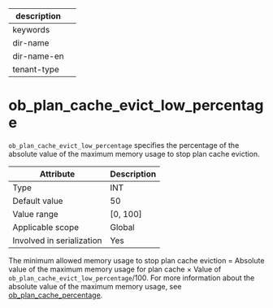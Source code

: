 |description||
|---|---|
|keywords||
|dir-name||
|dir-name-en||
|tenant-type||

# ob_plan_cache_evict_low_percentage

`ob_plan_cache_evict_low_percentage` specifies the percentage of the absolute value of the maximum memory usage to stop plan cache eviction.

| **Attribute** | **Description** |
|---------|------------|
| Type | INT |
| Default value | 50 |
| Value range | \[0, 100\] |
| Applicable scope | Global |
| Involved in serialization | Yes |

The minimum allowed memory usage to stop plan cache eviction = Absolute value of the maximum memory usage for plan cache × Value of `ob_plan_cache_evict_low_percentage`/100. For more information about the absolute value of the maximum memory usage, see [ob_plan_cache_percentage](../300.global-system-variable/8600.ob_plan_cache_percentage-global.md).
